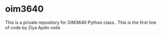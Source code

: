 # oim3640
 This is a private repository for OIM3640 Python class..
This is the first line of code by Ziya Aydin
voilà

